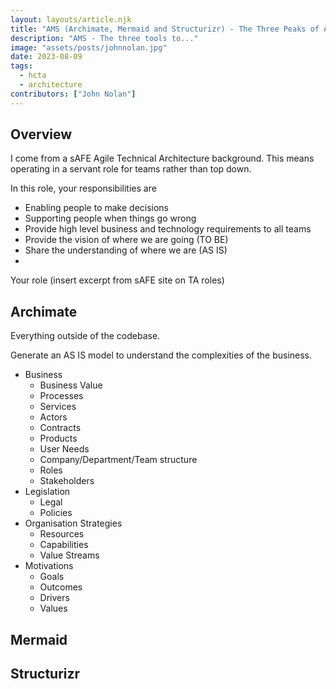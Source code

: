 ```yaml
---
layout: layouts/article.njk
title: "AMS (Archimate, Mermaid and Structurizr) - The Three Peaks of Architecture"
description: "AMS - The three tools to..."
image: "assets/posts/johnnolan.jpg"
date: 2023-08-09
tags: 
  - hcta
  - architecture
contributors: ["John Nolan"]
---
```


## Overview

I come from a sAFE Agile Technical Architecture background. This means operating in a servant role for teams rather than top down.

In this role, your responsibilities are

- Enabling people to make decisions
- Supporting people when things go wrong
- Provide high level business and technology requirements to all teams
- Provide the vision of where we are going (TO BE)
- Share the understanding of where we are (AS IS)
- 

Your role  (insert excerpt from sAFE site on TA roles)

## Archimate

Everything outside of the codebase.

Generate an AS IS model to understand the complexities of the business.

- Business
  - Business Value
  - Processes
  - Services
  - Actors
  - Contracts
  - Products
  - User Needs
  - Company/Department/Team structure
  - Roles
  - Stakeholders
- Legislation
  - Legal
  - Policies
- Organisation Strategies
  - Resources
  - Capabilities
  - Value Streams
- Motivations
  - Goals
  - Outcomes
  - Drivers
  - Values


## Mermaid



## Structurizr

